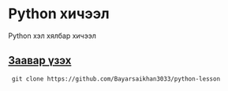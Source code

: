 # Python хичээл
Python хэл хялбар хичээл

## [Заавар үзэх](https://github.com/Bayarsaikhan3033/python-lesson/blob/master/%D0%B7%D0%B0%D0%B0%D0%B2%D0%B0%D1%80.md)


` git clone https://github.com/Bayarsaikhan3033/python-lesson`
